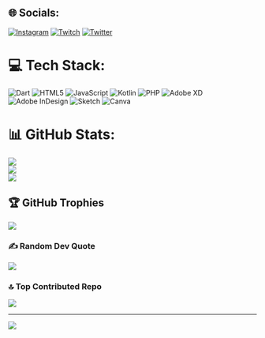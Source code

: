 
## 🌐 Socials:
[![Instagram](https://img.shields.io/badge/Instagram-%23E4405F.svg?logo=Instagram&logoColor=white)](https://instagram.com/kemalcanakyz) [![Twitch](https://img.shields.io/badge/Twitch-%239146FF.svg?logo=Twitch&logoColor=white)](https://twitch.tv/lvantahousenet) [![Twitter](https://img.shields.io/badge/Twitter-%231DA1F2.svg?logo=Twitter&logoColor=white)](https://twitter.com/kemalcanakyzz) 

# 💻 Tech Stack:
![Dart](https://img.shields.io/badge/dart-%230175C2.svg?style=for-the-badge&logo=dart&logoColor=white) ![HTML5](https://img.shields.io/badge/html5-%23E34F26.svg?style=for-the-badge&logo=html5&logoColor=white) ![JavaScript](https://img.shields.io/badge/javascript-%23323330.svg?style=for-the-badge&logo=javascript&logoColor=%23F7DF1E) ![Kotlin](https://img.shields.io/badge/kotlin-%230095D5.svg?style=for-the-badge&logo=kotlin&logoColor=white) ![PHP](https://img.shields.io/badge/php-%23777BB4.svg?style=for-the-badge&logo=php&logoColor=white) ![Adobe XD](https://img.shields.io/badge/Adobe%20XD-470137?style=for-the-badge&logo=Adobe%20XD&logoColor=#FF61F6) ![Adobe InDesign](https://img.shields.io/badge/Adobe%20InDesign-49021F?style=for-the-badge&logo=adobeindesign&logoColor=white) ![Sketch](https://img.shields.io/badge/Sketch-FFB387?style=for-the-badge&logo=sketch&logoColor=black) ![Canva](https://img.shields.io/badge/Canva-%2300C4CC.svg?style=for-the-badge&logo=Canva&logoColor=white)
# 📊 GitHub Stats:
![](https://github-readme-stats.vercel.app/api?username=kemalakyuz&theme=dark&hide_border=false&include_all_commits=false&count_private=false)<br/>
![](https://github-readme-streak-stats.herokuapp.com/?user=kemalakyuz&theme=dark&hide_border=false)<br/>
![](https://github-readme-stats.vercel.app/api/top-langs/?username=kemalakyuz&theme=dark&hide_border=false&include_all_commits=false&count_private=false&layout=compact)

## 🏆 GitHub Trophies
![](https://github-profile-trophy.vercel.app/?username=kemalakyuz&theme=gitdimmed&no-frame=false&no-bg=true&margin-w=4)

### ✍️ Random Dev Quote
![](https://quotes-github-readme.vercel.app/api?type=horizontal&theme=radical)

### 🔝 Top Contributed Repo
![](https://github-contributor-stats.vercel.app/api?username=kemalakyuz&limit=5&theme=dark&combine_all_yearly_contributions=true)

---
[![](https://visitcount.itsvg.in/api?id=kemalakyuz&icon=0&color=12)](https://visitcount.itsvg.in)

<!-- Proudly created with GPRM ( https://gprm.itsvg.in ) -->